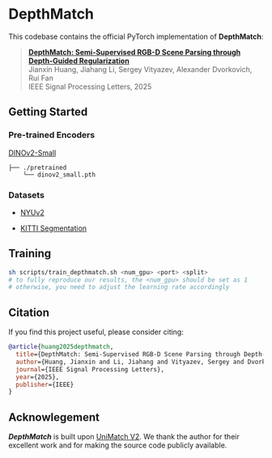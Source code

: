 # DepthMatch

This codebase contains the official PyTorch implementation of <b>DepthMatch</b>:

> **[DepthMatch: Semi-Supervised RGB-D Scene Parsing through Depth-Guided Regularization](https://ieeexplore.ieee.org/abstract/document/11020785)**</br>
> Jianxin Huang, Jiahang Li, Sergey Vityazev, Alexander Dvorkovich, Rui Fan</br>
> IEEE Signal Processing Letters, 2025


## Getting Started

### Pre-trained Encoders

[DINOv2-Small](https://dl.fbaipublicfiles.com/dinov2/dinov2_vits14/dinov2_vits14_pretrain.pth)

```
├── ./pretrained
    └── dinov2_small.pth
```

### Datasets

- [NYUv2](https://cs.nyu.edu/~fergus/datasets/nyu_depth_v2.html)

- [KITTI Segmentation](https://www.cvlibs.net/datasets/kitti/eval_semseg.php?benchmark=semantics2015)


## Training


```bash
sh scripts/train_depthmatch.sh <num_gpu> <port> <split>
# to fully reproduce our results, the <num_gpu> should be set as 1
# otherwise, you need to adjust the learning rate accordingly
```



## Citation

If you find this project useful, please consider citing:

```bibtex
@article{huang2025depthmatch,
  title={DepthMatch: Semi-Supervised RGB-D Scene Parsing through Depth-Guided Regularization},
  author={Huang, Jianxin and Li, Jiahang and Vityazev, Sergey and Dvorkovich, Alexander and Fan, Rui},
  journal={IEEE Signal Processing Letters},
  year={2025},
  publisher={IEEE}
}
```

## Acknowlegement
_**DepthMatch**_ is built upon [UniMatch V2](https://github.com/LiheYoung/UniMatch-V2). We thank the author for their excellent work and for making the source code publicly available.
